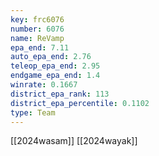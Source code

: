 ```yaml
---
key: frc6076
number: 6076
name: ReVamp
epa_end: 7.11
auto_epa_end: 2.76
teleop_epa_end: 2.95
endgame_epa_end: 1.4
winrate: 0.1667
district_epa_rank: 113
district_epa_percentile: 0.1102
type: Team
---
```

[[2024wasam]]
[[2024wayak]]

